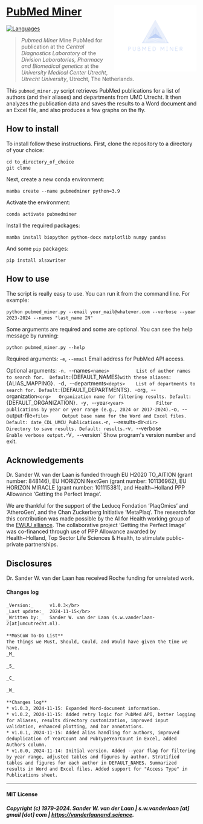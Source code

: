 [PubMed Miner](https://github.com/swvanderlaan/PubMed_Miner)<img align="right" height="175" src=images/FullLogo_Transparent.png>
=========

[![Languages](https://skillicons.dev/icons?i=py)](https://skillicons.dev)

> *Pubmed Miner* Mine PubMed for publication at the _Central Diagnostics Laboratory_ of the _Division Laboratories, Pharmacy and Biomedical genetics_ at the _University Medical Center Utrecht_, _Utrecht University_, Utrecht, The Netherlands.

This `pubmed_miner.py` script retrieves PubMed publications for a list of authors (and their aliases) and departments from UMC Utrecht. It then analyzes the publication data and saves the results to a Word document and an Excel file, and also produces a few graphs on the fly.


## How to install

To install follow these instructions. First, clone the repository to a directory of your choice:

```
cd to_directory_of_choice
git clone 

```

Next, create a new conda environment:

```
mamba create --name pubmedminer python=3.9
```

Activate the environment:

```
conda activate pubmedminer
```

Install the required packages:

```
mamba install biopython python-docx matplotlib numpy pandas
```

And some `pip` packages:

```
pip install xlsxwriter
```

## How to use

The script is really easy to use. You can run it from the command line. For example:

```
python pubmed_miner.py --email your_mail@whatever.com --verbose --year 2023-2024 --names "last_name IN"
```

Some arguments are required and some are optional. You can see the help message by running:

```
python pubmed_miner.py --help
```

Required arguments:
    `-e`, `--email` <email-address>  Email address for PubMed API access.

Optional arguments:
    `-n, `--names` <names>          List of author names to search for. 
                                    Default: `{DEFAULT_NAMES}` with these aliases: `{ALIAS_MAPPING}`.
    `-d`, `--departments` <depts>    List of departments to search for. Default: `{DEFAULT_DEPARTMENTS}`.
    `-org`, `--organization` <org>   Organization name for filtering results. Default: `{DEFAULT_ORGANIZATION}`.
    `-y`, `--year` <year>            Filter publications by year or year range (e.g., 2024 or 2017-2024).
    `-o`, `--output-file` <file>     Output base name for the Word and Excel files. Default: date_CDL_UMCU_Publications.
    `-r`, `--results-dir` <dir>      Directory to save results. Default: results.
    `-v`, `--verbose`                Enable verbose output.
    `-V`, `--version`                Show program's version number and exit.

## Acknowledgements
Dr. Sander W. van der Laan is funded through EU H2020 TO_AITION (grant number: 848146), EU HORIZON NextGen (grant number: 101136962), EU HORIZON MIRACLE (grant number: 101115381), and Health~Holland PPP Allowance ‘Getting the Perfect Image’.

We are thankful for the support of the Leducq Fondation ‘PlaqOmics’ and ‘AtheroGen’, and the Chan Zuckerberg Initiative ‘MetaPlaq’. The research for this contribution was made possible by the AI for Health working group of the [EWUU alliance](https://aiforhealth.ewuu.nl/). The collaborative project ‘Getting the Perfect Image’ was co-financed through use of PPP Allowance awarded by Health~Holland, Top Sector Life Sciences & Health, to stimulate public-private partnerships.

## Disclosures
Dr. Sander W. van der Laan has received Roche funding for unrelated work.

#### Changes log
    
    _Version:_      v1.0.3</br>
    _Last update:_  2024-11-15</br>
    _Written by:_   Sander W. van der Laan (s.w.vanderlaan-2[at]umcutrecht.nl).
    
    **MoSCoW To-Do List**
    The things we Must, Should, Could, and Would have given the time we have.
    _M_

    _S_

    _C_

    _W_

    **Changes log**
    * v1.0.3, 2024-11-15: Expanded Word-document information.
    * v1.0.2, 2024-11-15: Added retry logic for PubMed API, better logging for aliases, results directory customization, improved input validation, enhanced plotting, and bar annotations.
    * v1.0.1, 2024-11-15: Added alias handling for authors, improved deduplication of YearCount and PubTypeYearCount in Excel, added Authors column.
    * v1.0.0, 2024-11-14: Initial version. Added --year flag for filtering by year range, adjusted tables and figures by author. Stratified tables and figures for each author in DEFAULT_NAMES. Summarized results in Word and Excel files. Added support for "Access Type" in Publications sheet.


--------------

#### MIT License
##### Copyright (c) 1979-2024. Sander W. van der Laan | s.w.vanderlaan [at] gmail [dot] com | https://vanderlaanand.science.